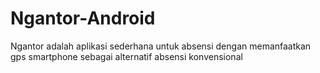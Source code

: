 # Ngantor-Android
Ngantor adalah aplikasi sederhana untuk absensi dengan memanfaatkan gps smartphone sebagai alternatif absensi konvensional

